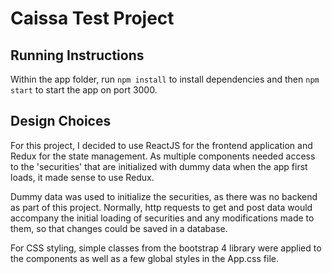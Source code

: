 # Caissa Test Project 

## Running Instructions

Within the app folder, run `npm install` to install dependencies and then `npm start`
to start the app on port 3000. 

## Design Choices 

For this project, I decided to use ReactJS for the frontend application and Redux for 
the state management. As multiple components needed access to the 'securities' that 
are initialized with dummy data when the app first loads, it made sense to use Redux. 

Dummy data was used to initialize the securities, as there was no backend as part of 
this project. Normally, http requests to get and post data would accompany the initial 
loading of securities and any modifications made to them, so that changes could be saved
in a database. 

For CSS styling, simple classes from the bootstrap 4 library were applied to the components
as well as a few global styles in the App.css file. 
